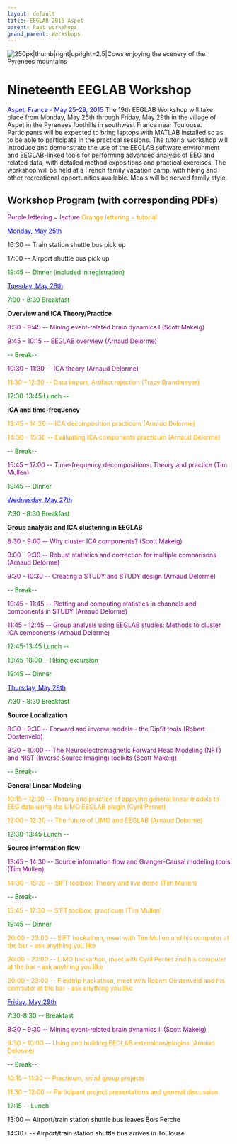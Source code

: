 ```yaml
---
layout: default
title: EEGLAB 2015 Aspet
parent: Past workshops
grand_parent: Workshops
---
```


![250px\|thumb\|right\|upright=2.5\|Cows enjoying the scenery of the
Pyrenees mountains](/assets/images/Cow-breeds.jpg)

Nineteenth EEGLAB Workshop
==========================

<span style="color: blue">Aspet, France - May 25-29, 2015</span>
The 19th EEGLAB Workshop will take place from Monday, May 25th through
Friday, May 29th in the village of Aspet in the Pyrenees foothills in
southwest France near Toulouse. Participants will be expected to bring
laptops with MATLAB installed so as to be able to participate in the
practical sessions. The tutorial workshop will introduce and demonstrate
the use of the EEGLAB software environment and EEGLAB-linked tools for
performing advanced analysis of EEG and related data, with detailed
method expositions and practical exercises. The workshop will be held at
a French family vacation camp, with hiking and other recreational
opportunities available. Meals will be served family style.



Workshop Program (with corresponding PDFs)
------------------------------------------

<span style="color: purple">Purple lettering = lecture</span>
<span style="color: orange">Orange lettering = tutorial</span>

<u><span style="color: blue">Monday, May 25th</span></u>


16:30 -- Train station shuttle bus pick up

17:00 -- Airport shuttle bus pick up

<span style="color: green">19:45 -- Dinner (included in registration)</span>

<u><span style="color: blue">Tuesday, May 26th</span></u>


<span style="color: green">7:00 - 8:30 Breakfast</span>

<!-- -->


**Overview and ICA Theory/Practice**


<span style="color: purple">8:30 – 9:45 -- Mining event-related brain dynamics I (Scott Makeig)</span>

<span style="color: purple">9:45 – 10:15 -- EEGLAB overview (Arnaud Delorme)</span>


<span style="color: green">-- Break--</span>

<span style="color: purple">10:30 – 11:30 -- ICA theory (Arnaud Delorme)</span>

<span style="color: orange">11:30 – 12:30 -- Data import, Artifact rejection (Tracy Brandmeyer)</span>

<!-- -->


<span style="color: green">12:30-13:45 Lunch --</span>

<!-- -->


**ICA and time-frequency**


<span style="color: orange">13:45 – 14:30 -- ICA decomposition practicum (Arnaud Delorme)</span>

<span style="color: orange">14:30 – 15:30 -- Evaluating ICA components practicum (Arnaud Delorme)</span>


<span style="color: green">-- Break--</span>

<span style="color: purple">15:45 – 17:00 -- Time-frequency decompositions: Theory and practice (Tim Mullen)</span>

<!-- -->


<span style="color: green">19:45 -- Dinner</span>

<u><span style="color: blue">Wednesday, May 27th</span></u>


<span style="color: green">7:30 - 8:30 Breakfast</span>

<!-- -->


**Group analysis and ICA clustering in EEGLAB**


<span style="color: purple">8:30 - 9:00 -- Why cluster ICA components? (Scott Makeig)</span>

<span style="color: purple">9:00 - 9:30 -- Robust statistics and correction for multiple comparisons (Arnaud Delorme)</span>

<span style="color: purple">9:30 - 10:30 -- Creating a STUDY and STUDY design (Arnaud Delorme)</span>


<span style="color: green">-- Break--</span>

<!-- -->



<span style="color: purple">10:45 - 11:45 -- Plotting and computing statistics in channels and components in STUDY (Arnaud Delorme)</span>

<span style="color: purple">11:45 - 12:45 -- Group analysis using EEGLAB studies: Methods to cluster ICA components (Arnaud Delorme)</span>

<!-- -->


<span style="color: green">12:45-13:45 Lunch --</span>

<!-- -->


<span style="color: green">13:45-18:00-- Hiking excursion</span>

<!-- -->


<span style="color: green">19:45 -- Dinner</span>

<u><span style="color: blue">Thursday, May 28th</span></u>


<span style="color: green">7:30 - 8:30 Breakfast</span>

<!-- -->


**Source Localization**


<span style="color: purple">8:30 – 9:30 -- Forward and inverse models - the Dipfit tools (Robert Oostenveld)</span>

<span style="color: purple">9:30 – 10:00 -- The Neuroelectromagnetic Forward Head Modeling (NFT) and NIST (Inverse Source Imaging) toolkits (Scott Makeig)</span>

<!-- -->



<span style="color: green">-- Break--</span>

<!-- -->


**General Linear Modeling**


<span style="color: orange">10:15 – 12:00 -- Theory and practice of applying general linear models to EEG data using the LIMO EEGLAB plugin (Cyril Pernet)</span>

<span style="color: orange">12:00 – 12:30 -- The future of LIMO and EEGLAB (Arnaud Delorme)</span>

<!-- -->


<span style="color: green">12:30-13:45 Lunch --</span>

<!-- -->


**Source information flow**


<span style="color: purple">13:45 – 14:30 -- Source information flow and Granger-Causal modeling tools (Tim Mullen)</span>

<span style="color: orange">14:30 – 15:30 -- SIFT toolbox: Theory and live demo (Tim Mullen)</span>


<span style="color: green">-- Break--</span>

<span style="color: orange">15:45 – 17:30 -- SIFT toolbox: practicum (Tim Mullen)</span>

<!-- -->


<span style="color: green">19:45 -- Dinner </span>

<!-- -->



<span style="color: orange">20:00 - 23:00 -- SIFT hackathon, meet with Tim Mullen and his computer at the bar - ask anything you like </span>

<!-- -->



<span style="color: orange">20:00 - 23:00 -- LIMO hackathon, meet with Cyril Pernet and his computer at the bar - ask anything you like </span>

<!-- -->



<span style="color: orange">20:00 - 23:00 -- Fieldtrip hackathon, meet with Robert Oostenveld and his computer at the bar - ask anything you like </span>

<u><span style="color: blue">Friday, May 29th</span></u>


<span style="color: green">7:30-8:30 -- Breakfast</span>

<!-- -->



<span style="color: purple">8:30 – 9:30 -- Mining event-related brain dynamics II (Scott Makeig)</span>

<span style="color: orange">9:30 – 10:00 -- Using and building EEGLAB extensions/plugins (Arnaud Delorme)</span>

<!-- -->



<span style="color: green">-- Break--</span>

<!-- -->



<span style="color: orange">10:15 – 11:30 -- Practicum, small group projects</span>

<span style="color: orange">11:30 – 12:00 -- Participant project presentations and general discussion</span>

<!-- -->


<span style="color: green">12:15 -- Lunch</span>

<!-- -->


<span style="color: black">13:00 -- Airport/train station shuttle bus leaves Bois Perche</span>

<span style="color: black">14:30+ -- Airport/train station shuttle bus arrives in Toulouse</span>

